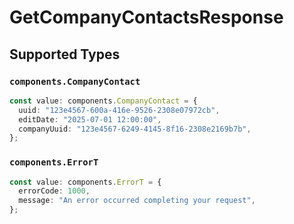 # GetCompanyContactsResponse


## Supported Types

### `components.CompanyContact`

```typescript
const value: components.CompanyContact = {
  uuid: "123e4567-600a-416e-9526-2308e07972cb",
  editDate: "2025-07-01 12:00:00",
  companyUuid: "123e4567-6249-4145-8f16-2308e2169b7b",
};
```

### `components.ErrorT`

```typescript
const value: components.ErrorT = {
  errorCode: 1000,
  message: "An error occurred completing your request",
};
```

